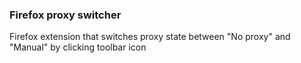 ### Firefox proxy switcher

Firefox extension that switches proxy state between "No proxy" and "Manual" by clicking toolbar icon
